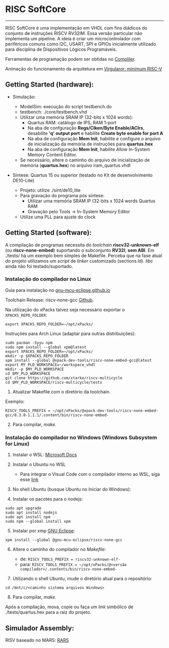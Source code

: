 # RISC SoftCore
---

RISC SoftCore é uma implementação em VHDL com fins diádicos do conjunto de instruções RISCV RV32IM. Essa versão particular não implementa um pipeline. A ideia é criar um microcontrolador com periféricos comuns como I2C, USART, SPI e GPIOs inicialmente utilizado para disciplina de Dispositivos Lógicos Programáveis.

Ferramentas de programação podem ser obtidas no [Compliler](https://github.com/xpack-dev-tools/riscv-none-embed-gcc-xpack/releases).

Animação do funcionamento da arquitetura em [Virgularor: minimum RISC-V](http://tice.sea.eseo.fr/riscv/)

## Getting Started (hardware):

- Simulação:
    - ModelSim: execução do script testbench.do
    - testbench: ./core/testbench.vhd
    - Utilizar uma memória SRAM IP (32-bits x 1024 words):
        - Quartus RAM: catálogo de IPS, RAM 1-port
        - Na aba de confguração  __Regs/Clken/Byte Enable/AClrs__, desabilite __'q' output port__ e habilite __Create byte enable for port A__
        - Na aba de configuração __Mem Init__, habilite e configure o arquivo de inicialização da memória de instruções para __quartus.hex__
        - Na aba de configuração __Mem Init__, habilite Allow In-System Memory Content Editor.
    - Se necessário, altere o caminho do arquivo de inicialização de memória (__quartus.hex__) no arquivo iram_quartus.vhdl

- Síntese: Quartus 15 ou superior (testado no Kit de desenvolvimento DE10-Lite)
    - Projeto: utilize ./sint/de10_lite
    - Para gravação do programa pós síntese:
        - Utilizar uma memória SRAM IP (32-bits x 1024 words Quartus RAM
        - Gravação pelo Tools -> In-System Memory Editor
    - Utilize uma PLL para ajuste do clock

## Getting Started (software):

A compilação de programas necessita do _toolchain_ __riscv32-unknown-elf__ (ou __riscv-none-embed__) suportando o subconjunto __RV32I__, __sem ABI__. Em ./tests/ há um exemplo bem simples de Makefile. Perceba que na fase atual do projeto utilizamos um _script_ de _linker_ customizado (sections.ld). _libc_ ainda não foi testado/suportado.

### Instalação do compilador no Linux

Guia para instalação no [gnu-mcu-eclipse.github.io](https://gnu-mcu-eclipse.github.io/toolchain/riscv/install/#gnulinux)

Toolchain Release: riscv-none-gcc [Github](https://github.com/xpack-dev-tools/riscv-none-embed-gcc-xpack/releases).

Na utilização do xPacks talvez seja necessário exportar o `XPACKS_REPO_FOLDER`:

```export XPACKS_REPO_FOLDER=~/opt/xPacks/```

Instruções para Arch Linux (adaptar para outras distribuições):
```
sudo pacman -Syyu npm
sudo npm install --global xpm@latest
export XPACKS_REPO_FOLDER=~/opt/xPacks/
mkdir -p $XPACKS_REPO_FOLDER
xpm install --global @xpack-dev-tools/riscv-none-embed-gcc@latest
export MY_PLD_WORKSPACE=~/workspace_vhdl
mkdir -p $MY_PLD_WORKSPACE
cd $MY_PLD_WORKSPACE
git clone https://github.com/xtarke/riscv-multicycle
cd $MY_PLD_WORKSPACE/riscv-multicycle/tests
```

1. Atualizar Makefile com o diretório da toolchain.

Exemplo:

```RISCV_TOOLS_PREFIX = ~/opt/xPacks/@xpack-dev-tools/riscv-none-embed-gcc/8.3.0-1.1.1/.content/bin/riscv-none-embed-```

2. Para compilar, _make_.

### Instalação do compilador no Windows (Windows Subsystem for Linux)

1. Instalar o WSL: [Microsoft Docs](https://docs.microsoft.com/en-us/windows/wsl/install-win10)
2. Instalar o Ubuntu no WSL

	- Para integrar o Visual Code com o compilador interno ao WSL, siga esse [link](https://devblogs.microsoft.com/commandline/an-in-depth-tutorial-on-linux-development-on-windows-with-wsl-and-visual-studio-code/)

3. No shell Ubuntu (busque Ubuntu no Iniciar do Windows):
4. Instalar os pacotes para o nodejs:

```sudo apt update
sudo apt upgrade
sudo apt install nodejs
sudo apt install npm
sudo npm --global install xpm
```

5. Instalar por xmp [GNU Eclipse](https://gnu-mcu-eclipse.github.io/toolchain/riscv/install/):

```xpm install --global @gnu-mcu-eclipse/riscv-none-gcc```

6. Altere o caminho do compilador no _Makefile_:
	- de:
```RISCV_TOOLS_PREFIX = riscv32-unknown-elf-```
	- para:
```RISCV_TOOLS_PREFIX = ~/opt/xPacks/@<versão compilador>/.contents/bin/riscv-none-embed-```

7. Utilizando o shell Ubuntu,  mude o diretório atual para o repositório:

```cd /mnt/c/<caminho sistema arquivos Windows>```

8. Para compilar, _make_.

Após a compilação, mova, copie ou faça um _link_ simbólico de ./tests/quartus.hex para a raiz do projeto.

## Simulador Assembly:

RISV baseado no MARS: [RARS](https://github.com/TheThirdOne/rars)
